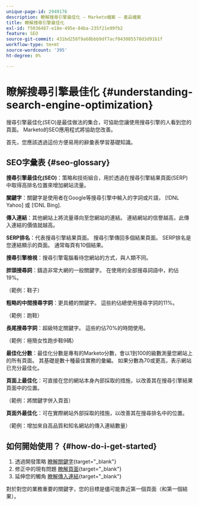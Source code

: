 ```yaml
---
unique-page-id: 2949176
description: 瞭解搜尋引擎最佳化 — Marketo檔案 — 產品檔案
title: 瞭解搜尋引擎最佳化
exl-id: f5036487-e18e-495e-84ba-235f21e99fb2
feature: SEO
source-git-commit: 431bd258f9a68bbb9df7acf043085578d3d91b1f
workflow-type: tm+mt
source-wordcount: '395'
ht-degree: 0%

---
```


# 瞭解搜尋引擎最佳化 {#understanding-search-engine-optimization}

搜尋引擎最佳化(SEO)是最佳做法的集合，可協助您讓使用搜尋引擎的人看到您的頁面。 Marketo的SEO應用程式將協助您改善。

首先，您應該透過這份方便易用的辭彙表學習基礎知識。

## SEO字彙表 {#seo-glossary}

**搜尋引擎最佳化(SEO)**：策略和技術組合，用於透過在搜尋引擎結果頁面(SERP)中取得高排名位置來增加網站流量。

**關鍵字**：關鍵字是使用者在Google等搜尋引擎中輸入的字詞或片語， [!DNL Yahoo] 或 [!DNL Bing].

**傳入連結**：其他網站上將流量導向至您網站的連結。 連結網站的信譽越高，此傳入連結的價值就越高。

**SERP排名**：代表搜尋引擎結果頁面。 搜尋引擎傳回多個結果頁面。 SERP排名是您連結顯示的頁面。 通常每頁有10個結果。

**搜尋引擎檢視**：搜尋引擎電腦看待您網站的方式，與人類不同。

**胖頭搜尋詞**：鑄造非常大網的一般關鍵字。 在使用的全部搜尋詞語中，約佔19%。

（範例：鞋子）

**粗略的中間搜尋字詞**：更具體的關鍵字。 這些約佔總使用搜尋字詞的11%。

（範例：跑鞋）

**長尾搜尋字詞**：超級特定關鍵字。 這些約佔70%的時間使用。

（範例：極簡女性跑步鞋9碼）

**最佳化分數**：最佳化分數是專有的Marketo分數，會以1到100的級數測量您網站上的所有頁面。 其基礎是數十種最佳實務的彙編。 如果分數為70或更高，表示網站已充分最佳化。

**頁面上最佳化**：可直接在您的網站本身內部採取的措施，以改善其在搜尋引擎結果頁面中的位置。

（範例：將關鍵字併入頁首）

**頁面外最佳化**：可在實際網站外部採取的措施，以改善其在搜尋排名中的位置。

（範例：增加來自高品質和知名網站的傳入連結數量）

## 如何開始使用？ {#how-do-i-get-started}

1. 透過開發策略 [瞭解關鍵字](/help/marketo/product-docs/additional-apps/seo/keywords/seo-understanding-keywords.md){target="_blank"}
1. 修正中的現有問題 [瞭解頁面](/help/marketo/product-docs/additional-apps/seo/pages/seo-understanding-pages.md){target="_blank"}
1. 延伸您的觸角 [瞭解傳入連結](/help/marketo/product-docs/additional-apps/seo/inbound-links/seo-understanding-inbound-links.md){target="_blank"}

對於對您的業務重要的關鍵字，您的目標是儘可能靠近第一個頁面（和第一個結果）。
